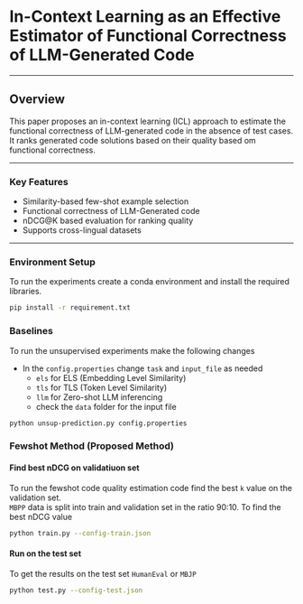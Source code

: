 # In-Context Learning as an Effective Estimator of Functional Correctness of LLM-Generated Code


---

## Overview

This paper proposes an in-context learning (ICL) approach to estimate the functional correctness of LLM-generated code in the absence of test cases. It ranks generated code solutions based on their quality based om functional correctness. 

---

### Key Features

-  Similarity-based few-shot example selection
-  Functional correctness of LLM-Generated code 
-  nDCG@K based evaluation for ranking quality
-  Supports cross-lingual datasets 

---

### Environment Setup
To run the experiments create a conda environment and install the required libraries.
```bash
pip install -r requirement.txt
```


### Baselines
To run the unsupervised experiments make the following changes
- In the `config.properties` change `task` and `input_file` as needed
  - `els` for ELS (Embedding Level Similarity)
  - `tls` for TLS (Token Level Similarity)
  - `llm` for Zero-shot LLM inferencing
  - check the `data` folder for the input file
 
```bash
python unsup-prediction.py config.properties
```

### Fewshot Method (Proposed Method) 

#### Find best nDCG on validatiuon set 
To run the fewshot code quality estimation code find the best `k` value on the validation set. <br>
`MBPP` data is split into train and validation set in the ratio 90:10. To find the best nDCG value 
```bash
python train.py --config-train.json
```

#### Run on the test set 
To get the results on the test set `HumanEval` or `MBJP` 
```bash
python test.py --config-test.json
```




